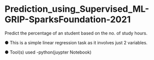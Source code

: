# Prediction_using_Supervised_ML-GRIP-SparksFoundation-2021


Predict the percentage of an student based on the no. of study hours.

● This is a simple linear regression task as it involves just 2 variables.

● Tool(s) used -python(juypter Notebook)
